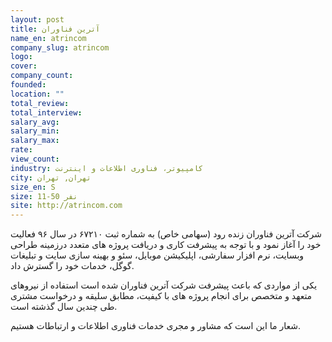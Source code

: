 ```yaml
---
layout: post
title: آترین فناوران
name_en: atrincom
company_slug: atrincom
logo: 
cover: 
company_count:
founded:
location: ""
total_review: 
total_interview: 
salary_avg: 
salary_min: 
salary_max: 
rate: 
view_count: 
industry: کامپیوتر، فناوری اطلاعات و اینترنت
city: تهران, تهران
size_en: S
size: 11-50 نفر
site: http://atrincom.com
---
```


شرکت آترین فناوران زنده رود (سهامی خاص) به شماره ثبت ۶۷۲۱۰ در سال ۹۶ فعالیت خود را آغاز نمود و با توجه به پیشرفت کاری و دریافت پروژه های متعدد درزمینه طراحی وبسایت، نرم افزار سفارشی، اپلیکیشن موبایل، سئو و بهینه سازی سایت و تبلیغات گوگل، خدمات خود را گسترش داد.

یکی از مواردی که باعث پیشرفت شرکت آترین فناوران شده است استفاده از نیروهای متعهد و متخصص برای انجام پروژه های با کیفیت، مطابق سلیقه و درخواست مشتری طی چندین سال گذشته است.

شعار ما این است که مشاور و مجری خدمات فناوری اطلاعات و ارتباطات هستیم.
